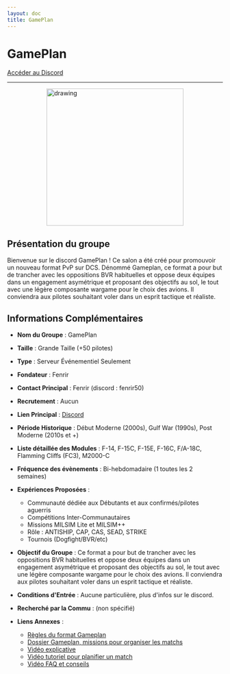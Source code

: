 ```yaml
---
layout: doc
title: GamePlan
---
```


# GamePlan

[Accéder au Discord](https://discord.gg/RMHbJapcru)

---
<img src="/commus_img/gameplan.png" alt="drawing" width="320" style="display: block; margin-left: auto; margin-right: auto;"/>

## Présentation du groupe

Bienvenue sur le discord GamePlan ! Ce salon a été créé pour promouvoir un nouveau format PvP sur DCS. Dénommé Gameplan, ce format a pour but de trancher avec les oppositions BVR habituelles et oppose deux équipes dans un engagement asymétrique et proposant des objectifs au sol, le tout avec une légère composante wargame pour le choix des avions. Il conviendra aux pilotes souhaitant voler dans un esprit tactique et réaliste.

## Informations Complémentaires

- **Nom du Groupe** : GamePlan
- **Taille** : Grande Taille (+50 pilotes)
- **Type** : Serveur Événementiel Seulement
- **Fondateur** : Fenrir
- **Contact Principal** : Fenrir (discord : fenrir50)
- **Recrutement** : Aucun
- **Lien Principal** : [Discord](https://discord.gg/RMHbJapcru)
- **Période Historique** : Début Moderne (2000s), Gulf War (1990s), Post Moderne (2010s et +)
- **Liste détaillée des Modules** : F-14, F-15C, F-15E, F-16C, F/A-18C, Flamming Cliffs (FC3), M2000-C
- **Fréquence des évènements** : Bi-hebdomadaire (1 toutes les 2 semaines)
- **Expériences Proposées** :
  - Communauté dédiée aux Débutants et aux confirmés/pilotes aguerris
  - Compétitions Inter-Communautaires
  - Missions MILSIM Lite et MILSIM++
  - Rôle : ANTISHIP, CAP, CAS, SEAD, STRIKE
  - Tournois (Dogfight/BVR/etc)

- **Objectif du Groupe** : Ce format a pour but de trancher avec les oppositions BVR habituelles et oppose deux équipes dans un engagement asymétrique et proposant des objectifs au sol, le tout avec une légère composante wargame pour le choix des avions. Il conviendra aux pilotes souhaitant voler dans un esprit tactique et réaliste.

- **Conditions d'Entrée** : Aucune particulière, plus d'infos sur le discord.

- **Recherché par la Commu** : (non spécifié)

- **Liens Annexes** :
  - [Règles du format Gameplan](https://docs.google.com/document/d/1XPCaTrKj0byvCoECIs7xKn54y-UDfDBikki3BanjoBw/edit?usp=drive_link)
  - [Dossier Gameplan, missions pour organiser les matchs](https://drive.google.com/drive/folders/1ClqXGeLdjCcCHuj7MGP3ERgbN3wXXPyU?hl=fr)
  - [Vidéo explicative](https://youtu.be/npPFH4VC9xk?si=LqBc-pC2lN3ZBZAq)
  - [Vidéo tutoriel pour planifier un match](https://youtu.be/brshHTpPVQo?si=iHMcHAtnmjgFBX1F)
  - [Vidéo FAQ et conseils](https://www.youtube.com/watch?v=BFeDfyjvVrk)


